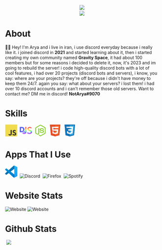 <div id="header" align="center">
  <img src="https://cdn.discordapp.com/attachments/1065747043131334746/1066379967149133834/banner.png" width="1100"/>
</div>

<div id="header" align="center">
  <img src="https://cdn.discordapp.com/attachments/1065747043131334746/1066383295107047525/about.gif" width="100"/>
</div>

# About

👋🏻 Hey! I'm Arya and i live in iran, i use discord everyday because i really like it. i joined discord in **2021** and started learning about it, then i started creating my own community named **Gravity Space**, it had about 100 members but for some reasons i decided to delete it, now, it's 2023 and im going to rebuild the server! i code high-quality discord bots with a lot of cool features, i had over 20 projects (discord bots and servers), i know, you say: where are your projects? they're off because i didn't have money to keep them 24/7. again you say: what about your servers? i lost them! i had over 10 discord accounts and i can't remember those old servers.
Want to contact me? DM me in discord! **NotArya#9070**

# Skills

<div>
  <img src="https://github.com/devicons/devicon/blob/master/icons/javascript/javascript-original.svg" title="JavaScript" alt="JavaScript" width="40" height="40"/>&nbsp;
  <img src="https://github.com/devicons/devicon/blob/master/icons/discordjs/discordjs-original.svg" title="DiscordJS" alt="DiscordJS" width="40" height="40"/>&nbsp;
  <img src="https://github.com/devicons/devicon/blob/master/icons/nodejs/nodejs-original.svg" title="NodeJS" alt="NodeJS" width="40" height="40"/>&nbsp;
  <img src="https://github.com/devicons/devicon/blob/master/icons/html5/html5-original.svg" title="HTML" alt="HTML" width="40" height="40"/>&nbsp;
  <img src="https://github.com/devicons/devicon/blob/master/icons/css3/css3-original.svg" title="CSS" alt="CSS" width="40" height="40"/>&nbsp;
</div>

# Apps That I Use

<div>
  <img src="https://github.com/devicons/devicon/blob/master/icons/vscode/vscode-original.svg" title="VS Code" alt="VS Code" width="40" height="40"/>&nbsp;
  <img src="https://static.wikia.nocookie.net/logopedia/images/6/6f/Discord_Development_2021.svg/revision/latest/scale-to-width-down/250?cb=20211123093519" title="Discord" alt="Discord" width="40" height="40"/>&nbsp;
  <img src="https://cdn-icons-png.flaticon.com/512/5968/5968827.png" title="Firefox" alt="Firefox" width="40" height="40"/>&nbsp;
  <img src="https://upload.wikimedia.org/wikipedia/commons/thumb/8/84/Spotify_icon.svg/991px-Spotify_icon.svg.png" title="Spotify" alt="Spotify" width="40" height="40"/>&nbsp;
</div>

# Website Stats

<img alt="Website" src="https://img.shields.io/website?down_color=green&down_message=notarya.rf.gd&label=address&up_color=green&up_message=notarya.rf.gd&url=https%3A%2F%2Fnotarya.rf.gd">

<img alt="Website" src="https://img.shields.io/website?down_color=green&down_message=up&up_color=red&up_message=down&url=https%3A%2F%2Fnotarya.rf.gd">

# Github Stats

<img src="https://komarev.com/ghpvc/?username=notaryaaa&style=flat-square&color=blue" alt=""/>
<a href="https://git.io/streak-stats"><img src="http://github-readme-streak-stats.herokuapp.com/demo/?user=notaryaaa&theme=tokyonight&hide_border=true&border_radius=4.5&locale=en&date_format=&mode=daily&properties=background"/></a>
